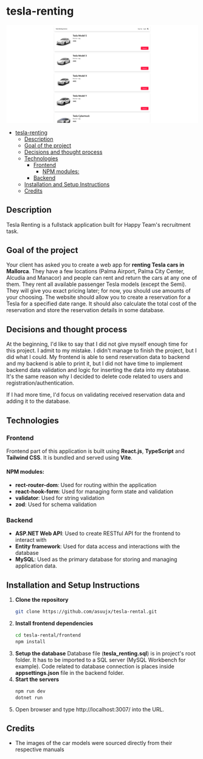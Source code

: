 # tesla-renting

![screnshot](screenshot.png)

- [tesla-renting](#tesla-renting)
  - [Description](#description)
  - [Goal of the project](#goal-of-the-project)
  - [Decisions and thought process](#decisions-and-thought-process)
  - [Technologies](#technologies)
    - [Frontend](#frontend)
      - [NPM modules:](#npm-modules)
    - [Backend](#backend)
  - [Installation and Setup Instructions](#installation-and-setup-instructions)
  - [Credits](#credits)
## Description
Tesla Renting is a fullstack application built for Happy Team's recruitment task.  

## Goal of the project
Your client has asked you to create a web app for **renting Tesla cars in Mallorca**. They have a few locations (Palma Airport, Palma City Center, Alcudia and Manacor) and people can rent and return the cars at any one of them. They rent all available passenger Tesla models (except the Semi). They will give you exact pricing later; for now, you should use amounts of your choosing. The website should allow you to create a reservation for a Tesla for a specified date range. It should also calculate the total cost of the reservation and store the reservation details in some database.

## Decisions and thought process
At the beginning, I'd like to say that I did not give myself enough time for this project. I admit to my mistake. I didn't manage to finish the project, but I did what I could. My frontend is able to send reservation data to backend and my backend is able to print it, but I did not have time to implement backend data validation and logic for inserting the data into my database. It's the same reason why I decided to delete code related to users and registration/authentication. 

If I had more time, I'd focus on validating received reservation data and adding it to the database.

## Technologies
### Frontend
Frontend part of this application is built using **React.js**, **TypeScript** and **Tailwind CSS**. It is bundled and served using **Vite**.
#### NPM modules:
- **rect-router-dom**: Used for routing within the application
- **react-hook-form**: Used for managing form state and validation
- **validator**: Used for string validation
- **zod**: Used for schema validation
### Backend
- **ASP\.NET Web API**: Used to create RESTful API for the frontend to interact with
- **Entity framework**: Used for data access and interactions with the database
- **MySQL**: Used as the primary database for storing and managing application data.

## Installation and Setup Instructions
1. **Clone the repository**
   ```bash
   git clone https://github.com/asuujx/tesla-rental.git
   ```
2. **Install frontend dependencies**
   ```bash
   cd tesla-rental/frontend
   npm install
   ```
3. **Setup the database**
   Database file (**tesla_renting.sql**) is in project's root folder. It has to be imported to a SQL server (MySQL Workbench for example). Code related to database connection is places inside **appsettings.json** file in the backend folder.
4. **Start the servers**
   ```bash
   npm run dev
   dotnet run
   ```
5. Open browser and type http://localhost:3007/ into the URL.

## Credits
- The images of the car models were sourced directly from their respective manuals